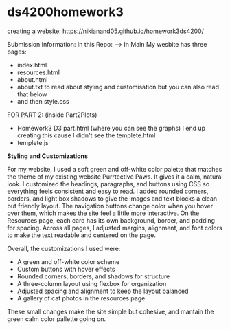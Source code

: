 # ds4200homework3
creating a website: https://nikianand05.github.io/homework3ds4200/

Submission Information:
In this Repo:
--> In Main 
My wesbite has three pages:
- index.html
- resources.html
- about.html
- about.txt to read about styling and customisation but you can also read that below
- and then style.css

FOR PART 2: (inside Part2Plots)
- Homework3 D3 part.html                   (where you can see the graphs) I end up creating this cause I didn't see the templete.html 
- templete.js




**Styling and Customizations**

For my website, I used a soft green and off-white color palette that matches the theme of my existing website Purrtective Paws. It gives it a calm, natural look. I customized the headings, paragraphs, and buttons using CSS so everything feels consistent and easy to read.
I added rounded corners, borders, and light box shadows to give the images and text blocks a clean but friendly layout. The navigation buttons change color when you hover over them, which makes the site feel a little more interactive. On the Resources page, each card has its own background, border, and padding for spacing. Across all pages, I adjusted margins, alignment, and font colors to make the text readable and centered on the page.

Overall, the customizations I used were:
-  A green and off-white color scheme
- Custom buttons with hover effects
- Rounded corners, borders, and shadows for structure
- A three-column layout using flexbox for organization
- Adjusted spacing and alignment to keep the layout balanced
- A gallery of cat photos in the resources page

These small changes make the site simple but cohesive, and mantain the green calm color pallette going on.
